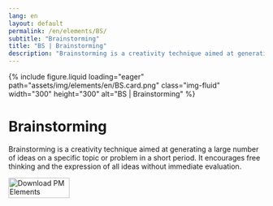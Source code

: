 ```yaml
---
lang: en
layout: default
permalink: /en/elements/BS/
subtitle: "Brainstorming"
title: "BS | Brainstorming"
description: "Brainstorming is a creativity technique aimed at generating a large number of ideas on a specific topic or problem in a short period. It encourages free thinking and the expression of all ideas without immediate evaluation."
---
```


{% include figure.liquid loading="eager" path="assets/img/elements/en/BS.card.png" class="img-fluid" width="300" height="300" alt="BS | Brainstorming" %}

# Brainstorming

Brainstorming is a creativity technique aimed at generating a large number of ideas on a specific topic or problem in a short period. It encourages free thinking and the expression of all ideas without immediate evaluation.

<a href="https://apps.apple.com/app/apple-store/id6738084498?pt=127441684&ct=website&mt=8">
  <img src="{{ "assets/img/en/appstore.png" | relative_url }}" width="120" height="40" alt="Download PM Elements">
</a>
